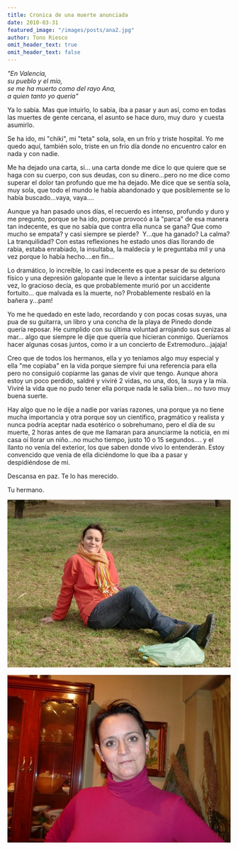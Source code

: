 ```yaml
---
title: Cronica de una muerte anunciada
date: 2010-03-31
featured_image: "/images/posts/ana2.jpg"
author: Tono Riesco
omit_header_text: true
omit_header_text: false
---
```


_"En Valencia,  
su pueblo y el mío,  
se me ha muerto como del rayo Ana,  
a quien tanto yo quería"_

Ya lo sabia. Mas que intuirlo, lo sabia, iba a pasar y aun así, como en todas las muertes de gente cercana, el asunto se hace duro, muy duro  y cuesta asumirlo.

Se ha ido, mi "chiki", mi "teta" sola, sola, en un frío y triste hospital. Yo me quedo aquí, también solo, triste en un frío día donde no encuentro calor en nada y con nadie.

Me ha dejado una carta, si... una carta donde me dice lo que quiere que se haga con su cuerpo, con sus deudas, con su dinero...pero no me dice como superar el dolor tan profundo que me ha dejado. Me dice que se sentía sola, muy sola, que todo el mundo le había abandonado y que posiblemente se lo había buscado...vaya, vaya....

Aunque ya han pasado unos días, el recuerdo es intenso, profundo y duro y me pregunto, porque se ha ido, porque provocó a la "parca" de esa manera tan indecente, es que no sabía que contra ella nunca se gana? Que como mucho se empata? y casi siempre se pierde?  Y...que ha ganado? La calma? La tranquilidad? Con estas reflexiones he estado unos días llorando de rabia, estaba enrabiado, la insultaba, la maldecía y le preguntaba mil y una vez porque lo había hecho....en fin...

Lo dramático, lo increíble, lo casi indecente es que a pesar de su deterioro físico y una depresión galopante que le llevo a intentar suicidarse alguna vez, lo gracioso decía, es que probablemente murió por un accidente fortuito... que malvada es la muerte, no? Probablemente resbaló en la bañera y...pam!

Yo me he quedado en este lado, recordando y con pocas cosas suyas, una pua de su guitarra, un libro y una concha de la playa de Pinedo donde quería reposar. He cumplido con su última voluntad arrojando sus cenizas al mar... algo que siempre le dije que quería que hicieran conmigo. Queríamos hacer algunas cosas juntos, como ir a un concierto de Extremoduro...jajaja!

Creo que de todos los hermanos, ella y yo teníamos algo muy especial y ella "me copiaba" en la vida porque siempre fui una referencia para ella pero no consiguió copiarme las ganas de vivir que tengo. Aunque ahora estoy un poco perdido, saldré y viviré 2 vidas, no una, dos, la suya y la mía. Viviré la vida que no pudo tener ella porque nada le salía bien... no tuvo muy buena suerte.

Hay algo que no le dije a nadie por varias razones, una porque ya no tiene mucha importancia y otra porque soy un científico, pragmático y realista y nunca podría aceptar nada esotérico o sobrehumano, pero el día de su muerte, 2 horas antes de que me llamaran para anunciarme la noticia, en mi casa oí llorar un niño...no mucho tiempo, justo 10 o 15 segundos.... y el llanto no venía del exterior, los que saben donde vivo lo entenderán. Estoy convencido que venia de ella diciéndome lo que iba a pasar y despidiéndose de mi.

Descansa en paz. Te lo has merecido.

Tu hermano.

![Ana](/images/posts/ana3.jpg)

![Ana](/images/posts/ana4.jpg)
